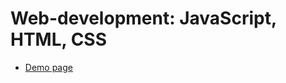 # Web-development: JavaScript, HTML, CSS

- [Demo page](https://zahoruiko.github.io/HW_FE_221219-JavaScript/)
